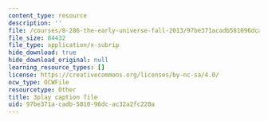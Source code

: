 ```yaml
---
content_type: resource
description: ''
file: /courses/8-286-the-early-universe-fall-2013/97be371acadb581096dcac32a2fc220a_seBwiL9InII.vtt
file_size: 84432
file_type: application/x-subrip
hide_download: true
hide_download_original: null
learning_resource_types: []
license: https://creativecommons.org/licenses/by-nc-sa/4.0/
ocw_type: OCWFile
resourcetype: Other
title: 3play caption file
uid: 97be371a-cadb-5810-96dc-ac32a2fc220a
---
```

